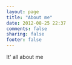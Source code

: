 ```yaml
---
layout: page
title: "About me"
date: 2012-08-25 22:37
comments: false
sharing: false
footer: false
---
```


It' all about me
